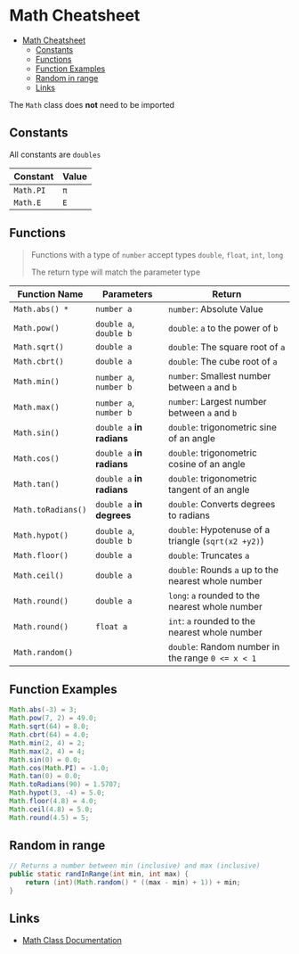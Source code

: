 # Math Cheatsheet

- [Math Cheatsheet](#math-cheatsheet)
  - [Constants](#constants)
  - [Functions](#functions)
  - [Function Examples](#function-examples)
  - [Random in range](#random-in-range)
  - [Links](#links)

The `Math` class does **not** need to be imported

## Constants

All constants are `doubles`

| Constant  | Value |
| --------- | ----- |
| `Math.PI` | `π`   |
| `Math.E`  | `E`   |

## Functions

> Functions with a type of `number` accept types `double`, `float`, `int`, `long`
> 
> The return type will match the parameter type

| Function Name      | Parameters                | Return                                              |
| ------------------ | ------------------------- | --------------------------------------------------- |
| `Math.abs() *`     | `number a`                | `number`: Absolute Value                            |
| `Math.pow()`       | `double a`, `double b`    | `double`: `a` to the power of `b`                   |
| `Math.sqrt()`      | `double a`                | `double`: The square root of `a`                    |
| `Math.cbrt()`      | `double a`                | `double`: The cube root of `a`                      |
| `Math.min()`       | `number a`, `number b`    | `number`: Smallest number between `a` and `b`       |
| `Math.max()`       | `number a`, `number b`    | `number`: Largest number between `a` and `b`        |
| `Math.sin()`       | `double a` **in radians** | `double`: trigonometric sine of an angle            |
| `Math.cos()`       | `double a` **in radians** | `double`: trigonometric cosine of an angle          |
| `Math.tan()`       | `double a` **in radians** | `double`: trigonometric tangent of an angle         |
| `Math.toRadians()` | `double a` **in degrees** | `double`: Converts degrees to radians               |
| `Math.hypot()`     | `double a`, `double b`    | `double`: Hypotenuse of a triangle (`sqrt(x2 +y2)`) |
| `Math.floor()`     | `double a`                | `double`: Truncates `a`                             |
| `Math.ceil()`      | `double a`                | `double`: Rounds `a` up to the nearest whole number |
| `Math.round()`     | `double a`                | `long`: `a` rounded to the nearest whole number     |
| `Math.round()`     | `float a`                 | `int`: `a` rounded to the nearest whole number      |
| `Math.random()`    |                           | `double`: Random number in the range `0 <= x < 1`   |

## Function Examples

``` java
Math.abs(-3) = 3;
Math.pow(7, 2) = 49.0;
Math.sqrt(64) = 8.0;
Math.cbrt(64) = 4.0;
Math.min(2, 4) = 2;
Math.max(2, 4) = 4;
Math.sin(0) = 0.0;
Math.cos(Math.PI) = -1.0;
Math.tan(0) = 0.0;
Math.toRadians(90) = 1.5707;
Math.hypot(3, -4) = 5.0;
Math.floor(4.8) = 4.0;
Math.ceil(4.8) = 5.0;
Math.round(4.5) = 5;
```

## Random in range

``` java
// Returns a number between min (inclusive) and max (inclusive)
public static randInRange(int min, int max) {
    return (int)(Math.random() * ((max - min) + 1)) + min;
}
```

## Links

- [Math Class Documentation](https://docs.oracle.com/javase/8/docs/api/java/lang/Math.html)
